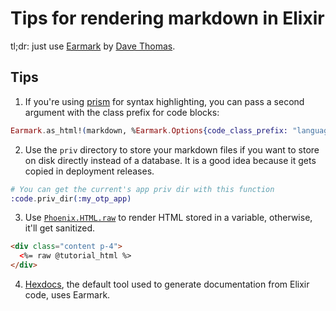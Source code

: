 # Tips for rendering markdown in Elixir

tl;dr: just use [Earmark](https://github.com/pragdave/earmark) by [Dave Thomas](https://twitter.com/pragdave).

## Tips

1. If you're using [prism](https://prismjs.com/) for syntax highlighting, you can pass a second argument with the class prefix for code blocks:

```elixir
Earmark.as_html!(markdown, %Earmark.Options{code_class_prefix: "language-"})
```

2. Use the `priv` directory to store your markdown files if you want to store on disk directly instead of a database. It is a good idea because it gets copied in deployment releases.

```elixir
# You can get the current's app priv dir with this function
:code.priv_dir(:my_otp_app)
```

3. Use [`Phoenix.HTML.raw`](https://hexdocs.pm/phoenix_html/Phoenix.HTML.html#raw/1) to render HTML stored in a variable, otherwise, it'll get sanitized.

```html
<div class="content p-4">
  <%= raw @tutorial_html %>
</div>
```

4. [Hexdocs](https://hexdocs.pm/), the default tool used to generate documentation from Elixir code, uses Earmark.
